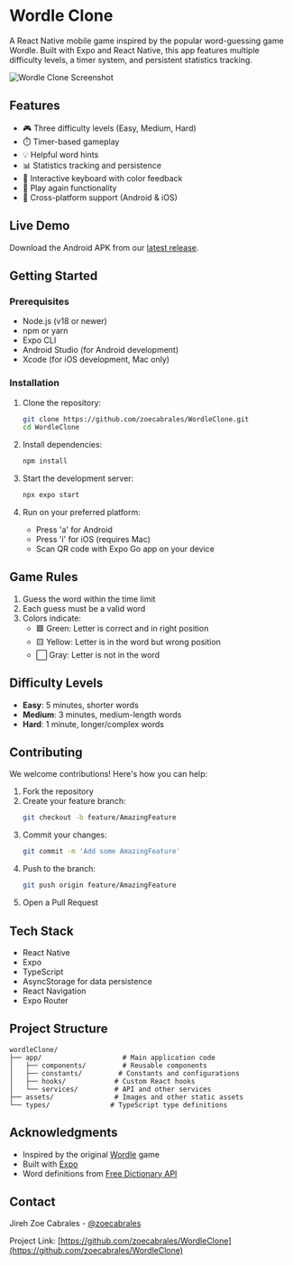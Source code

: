 # Wordle Clone

A React Native mobile game inspired by the popular word-guessing game Wordle. Built with Expo and React Native, this app features multiple difficulty levels, a timer system, and persistent statistics tracking.

![Wordle Clone Screenshot](assets/images/screenshot.png)

## Features

- 🎮 Three difficulty levels (Easy, Medium, Hard)
- ⏱️ Timer-based gameplay
- 💡 Helpful word hints
- 📊 Statistics tracking and persistence
- 🎨 Interactive keyboard with color feedback
- 🔄 Play again functionality
- 📱 Cross-platform support (Android & iOS)

## Live Demo

Download the Android APK from our [latest release](https://github.com/zoecabrales/WordleClone/releases/latest).

## Getting Started

### Prerequisites

- Node.js (v18 or newer)
- npm or yarn
- Expo CLI
- Android Studio (for Android development)
- Xcode (for iOS development, Mac only)

### Installation

1. Clone the repository:
   ```bash
   git clone https://github.com/zoecabrales/WordleClone.git
   cd WordleClone
   ```

2. Install dependencies:
   ```bash
   npm install
   ```

3. Start the development server:
   ```bash
   npx expo start
   ```

4. Run on your preferred platform:
   - Press 'a' for Android
   - Press 'i' for iOS (requires Mac)
   - Scan QR code with Expo Go app on your device

## Game Rules

1. Guess the word within the time limit
2. Each guess must be a valid word
3. Colors indicate:
   - 🟩 Green: Letter is correct and in right position
   - 🟨 Yellow: Letter is in the word but wrong position
   - ⬜ Gray: Letter is not in the word

## Difficulty Levels

- **Easy**: 5 minutes, shorter words
- **Medium**: 3 minutes, medium-length words
- **Hard**: 1 minute, longer/complex words

## Contributing

We welcome contributions! Here's how you can help:

1. Fork the repository
2. Create your feature branch:
   ```bash
   git checkout -b feature/AmazingFeature
   ```
3. Commit your changes:
   ```bash
   git commit -m 'Add some AmazingFeature'
   ```
4. Push to the branch:
   ```bash
   git push origin feature/AmazingFeature
   ```
5. Open a Pull Request

## Tech Stack

- React Native
- Expo
- TypeScript
- AsyncStorage for data persistence
- React Navigation
- Expo Router

## Project Structure

```
wordleClone/
├── app/                    # Main application code
│   ├── components/         # Reusable components
│   ├── constants/         # Constants and configurations
│   ├── hooks/            # Custom React hooks
│   └── services/         # API and other services
├── assets/               # Images and other static assets
└── types/               # TypeScript type definitions
```

## Acknowledgments

- Inspired by the original [Wordle](https://www.nytimes.com/games/wordle/index.html) game
- Built with [Expo](https://expo.dev/)
- Word definitions from [Free Dictionary API](https://dictionaryapi.dev/)

## Contact

Jireh Zoe Cabrales - [@zoecabrales](https://github.com/zoecabrales)

Project Link: [https://github.com/zoecabrales/WordleClone](https://github.com/zoecabrales/WordleClone)
